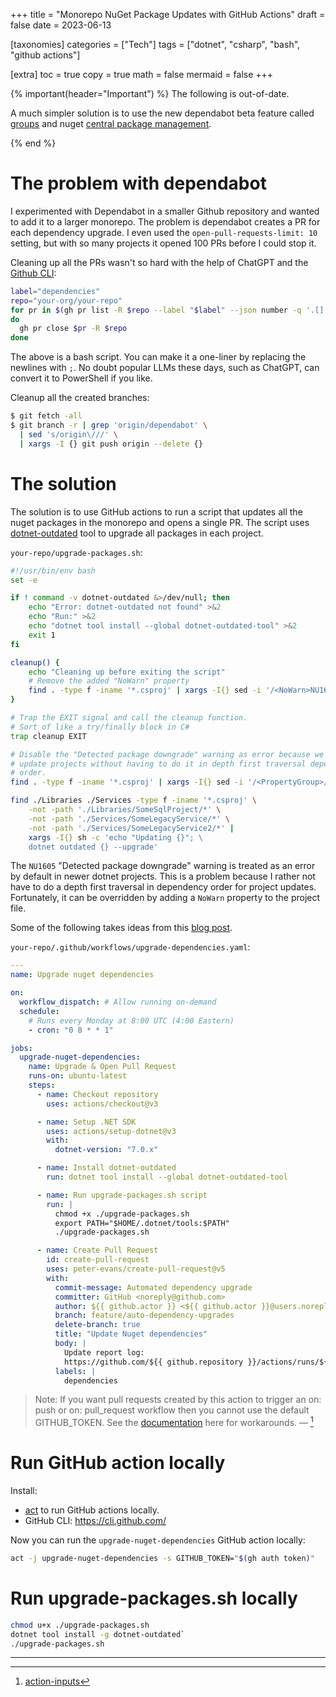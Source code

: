 +++
title = "Monorepo NuGet Package Updates with GitHub Actions"
draft = false
date = 2023-06-13

[taxonomies]
categories = ["Tech"]
tags = ["dotnet", "csharp", "bash", "github actions"]

[extra]
toc = true
copy = true
math = false
mermaid = false
+++

{% important(header="Important") %}
The following is out-of-date.

A much simpler solution is to use the new dependabot beta feature called
[groups](https://docs.github.com/en/code-security/dependabot/dependabot-version-updates/configuration-options-for-the-dependabot.yml-file#groups)
and nuget [central package
management](https://learn.microsoft.com/en-us/nuget/consume-packages/Central-Package-Management).

{% end %}

# The problem with dependabot

I experimented with Dependabot in a smaller Github repository and
wanted to add it to a larger monorepo. The problem is dependabot creates a PR
for each dependency upgrade. I even used the `open-pull-requests-limit: 10`
setting, but with so many projects it opened 100 PRs before I could stop it.

Cleaning up all the PRs wasn't so hard with the help of ChatGPT and the [Github
CLI](https://cli.github.com/):

```bash
label="dependencies"
repo="your-org/your-repo"
for pr in $(gh pr list -R $repo --label "$label" --json number -q '.[].number')
do
  gh pr close $pr -R $repo
done
```

The above is a bash script. You can make it a one-liner by replacing the
newlines with `;`. No doubt popular LLMs these days, such as ChatGPT, can
convert it to PowerShell if you like.

Cleanup all the created branches:

```sh
$ git fetch -all
$ git branch -r | grep 'origin/dependabot' \
  | sed 's/origin\///' \
  | xargs -I {} git push origin --delete {}
```

# The solution

The solution is to use GitHub actions to run a script that updates all the nuget
packages in the monorepo and opens a single PR. The script uses
[dotnet-outdated](https://github.com/dotnet-outdated/dotnet-outdated) tool to
upgrade all packages in each project.

`your-repo/upgrade-packages.sh`:

```bash
#!/usr/bin/env bash
set -e

if ! command -v dotnet-outdated &>/dev/null; then
    echo "Error: dotnet-outdated not found" >&2
    echo "Run:" >&2
    echo "dotnet tool install --global dotnet-outdated-tool" >&2
    exit 1
fi

cleanup() {
    echo "Cleaning up before exiting the script"
    # Remove the added "NoWarn" property
    find . -type f -iname '*.csproj' | xargs -I{} sed -i '/<NoWarn>NU1605<\/NoWarn>/d' {}
}

# Trap the EXIT signal and call the cleanup function.
# Sort of like a try/finally block in C#
trap cleanup EXIT

# Disable the "Detected package downgrade" warning as error because we want to
# update projects without having to do it in depth first traversal dependency
# order.
find . -type f -iname '*.csproj' | xargs -I{} sed -i '/<PropertyGroup>/a<NoWarn>NU1605<\/NoWarn>' {}

find ./Libraries ./Services -type f -iname '*.csproj' \
    -not -path './Libraries/SomeSqlProject/*' \
    -not -path './Services/SomeLegacyService/*' \
    -not -path './Services/SomeLegacyService2/*' |
    xargs -I{} sh -c 'echo "Updating {}"; \
    dotnet outdated {} --upgrade'
```

The `NU1605` "Detected package downgrade" warning is treated as an error by
default in newer dotnet projects. This is a problem because I rather not have to
do a depth first traversal in dependency order for project updates. Fortunately,
it can be overridden by adding a `NoWarn` property to the project file.

Some of the following takes ideas from this [blog post](https://www.oddbird.net/2022/06/01/dependabot-single-pull-request/).

`your-repo/.github/workflows/upgrade-dependencies.yaml`:

```yaml
---
name: Upgrade nuget dependencies

on:
  workflow_dispatch: # Allow running on-demand
  schedule:
    # Runs every Monday at 8:00 UTC (4:00 Eastern)
    - cron: "0 8 * * 1"

jobs:
  upgrade-nuget-dependencies:
    name: Upgrade & Open Pull Request
    runs-on: ubuntu-latest
    steps:
      - name: Checkout repository
        uses: actions/checkout@v3

      - name: Setup .NET SDK
        uses: actions/setup-dotnet@v3
        with:
          dotnet-version: "7.0.x"

      - name: Install dotnet-outdated
        run: dotnet tool install --global dotnet-outdated-tool

      - name: Run upgrade-packages.sh script
        run: |
          chmod +x ./upgrade-packages.sh
          export PATH="$HOME/.dotnet/tools:$PATH"
          ./upgrade-packages.sh

      - name: Create Pull Request
        id: create-pull-request
        uses: peter-evans/create-pull-request@v5
        with:
          commit-message: Automated dependency upgrade
          committer: GitHub <noreply@github.com>
          author: ${{ github.actor }} <${{ github.actor }}@users.noreply.github.com>
          branch: feature/auto-dependency-upgrades
          delete-branch: true
          title: "Update Nuget dependencies"
          body: |
            Update report log:
            https://github.com/${{ github.repository }}/actions/runs/${{ github.run_id }}
          labels: |
            dependencies
```

>Note: If you want pull requests created by this action to trigger an on: push
>or on: pull_request workflow then you cannot use the default GITHUB_TOKEN. See
>the
>[documentation](https://github.com/peter-evans/create-pull-request/blob/fe61cf72ef9924a9a17e07f183068da1a0b49f06/docs/concepts-guidelines.md#triggering-further-workflow-runs)
>here for workarounds. — [^1]

# Run GitHub action locally

Install:

- [act](https://github.com/nektos/act) to run GitHub actions locally.
- GitHub CLI: https://cli.github.com/

Now you can run the `upgrade-nuget-dependencies` GitHub action locally:

```sh
act -j upgrade-nuget-dependencies -s GITHUB_TOKEN="$(gh auth token)"
```

# Run upgrade-packages.sh locally

```sh
chmod u+x ./upgrade-packages.sh
dotnet tool install -g dotnet-outdated`
./upgrade-packages.sh
```

---

[^1]: [action-inputs](https://github.com/peter-evans/create-pull-request/blob/fe61cf72ef9924a9a17e07f183068da1a0b49f06/README.md#action-inputs)
